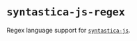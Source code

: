 # `syntastica-js-regex`

Regex language support for [`syntastica-js`](https://www.npmjs.com/package/@syntastica/core).
